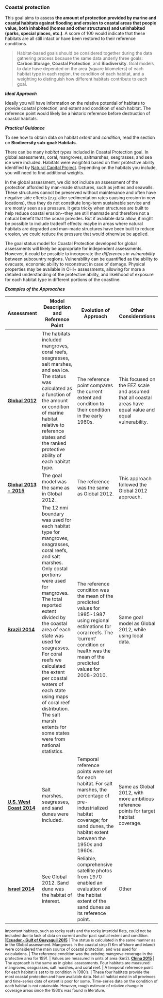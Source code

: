 ### Coastal protection
This goal aims to assess **the amount of protection provided by marine and coastal habitats against flooding and erosion to coastal areas that people value, both inhabited (homes and other structures) and uninhabited (parks, special places, etc.)**. A score of 100 would indicate that these habitats are all still intact or have been restored to their reference conditions.

>Habitat-based goals should be considered together during the data gathering process because the same data underly three goals: **Carbon Storage**, **Coastal Protection**, and **Biodiversity**. Goal models to date have depended on the area (square kilometers) of each habitat type in each region, the condition of each habitat, and a weighting to distinguish how different habitats contribute to each goal.

**_Ideal Approach_**

Ideally you will have information on the relative potential of habitats to provide coastal protection, and extent and condition of each habitat. The reference point would likely be a historic reference before destruction of coastal habitats.

**_Practical Guidance_**

To see how to obtain data on habitat _extent_ and _condition_, read the section on **Biodiversity sub-goal: Habitats**.

There can be many _habitat types_ included in Coastal Protection goal. In global assessments, coral, mangroves, saltmarshes, seagrasses, and sea ice were included. Habitats were _weighted_ based on their protective ability identified by [Natural Capital Project](www.naturalcapitalproject.org). Depending on the habitats you include, you will need to find additional weights.

In the global assessment, we did not include an assessment of the protection afforded by  man-made structures, such as jetties and seawalls. These structures cannot be preserved without maintenance and often have negative side effects (e.g. alter sedimentation rates causing erosion in new locations), thus they do not constitute long-term sustainable service and are mostly seen as a pressure. It gets tricky when structures are built to help reduce coastal erosion--they are still manmade and therefore not a natural benefit that the ocean provides. But if available data allow, it might be possible to include tradeoff effects: maybe in areas where natural habitats are degraded and man-made structures have been built to reduce erosion, we could reduce the pressure that would otherwise be applied.

<!-- I didn't find information on how to rank on the supplemental paper or natural capital... -->

The goal status model for Coastal Protection developed for global assessments will likely be appropriate for independent assessments. However, it could be possible to incorporate the _differences in vulnerability_ between subcountry regions. Vulnerability can be quantified as the ability to evacuate, economic ability to reconstruct in case of damage. Physical properties may be available in OHI+ assessments, allowing for more a detailed understanding of the protective ability, and likelihood of exposure for each habitat type in different portions of the coastline.

**_Examples of the Approaches_**

<span style="font-size:0.9em">

Assessment | Model Description and Reference Point | Evolution of Approach | Other Considerations
---------------|------------------------------------------------|-----------------------------|-------------------|
[**Global 2012**](http://ohi-science.org/assessment/global) | The habitats included mangroves, coral reefs, seagrasses, salt marshes, and sea ice. The status was calculated as a function of the amount or condition of marine habitat relative to reference states and the ranked protective ability of each habitat type. | The reference point compares the current extent and condition to their condition in the early 1980s. | This focused on the EEZ scale and assumed that all coastal areas have equal value and equal vulnerability.
[**Global 2013 - 2015**](http://ohi-science.org/assessment/global) | The goal model was the same as in Global 2012. | The reference was the same as Global 2012. | This approach followed the Global 2012 approach.
[**Brazil 2014**](http://ohi-science.org/assessment/Brazil) | The 12 nmi boundary was used for each habitat type for mangroves, seagrasses, coral reefs, and salt marshes. Only costal portions were used for mangroves. The total reported extent divided by the coastal area of each state was used for seagrasses. For coral reefs we calculated the extent per coastal waters of each state using maps of coral reef distribution. The salt marsh extents for some states were from national statistics. | The reference condition was the mean of the predicted values for 1985-1987 using regional estimations for coral reefs. The ‘current’ condition or health was the mean of the predicted values for 2008-2010.  | Same goal model as Global 2012, while using local data.
[**U.S. West Coast 2014**](http://ohi-science.org/assessment/US-West-Coast) | Salt marshes, seagrasses, and sand dunes were included. | Temporal reference points were set for each habitat. For salt marshes, the percentage of pre-industrialized habitat coverage; for sand dunes, the habitat extent between the 1950s and 1960s.  | Same as Global 2012, with more ambitious reference points for target habitat coverage.
[**Israel 2014**](http://ohi-science.org/assessment/Israel) | See Global 2012. Sand dune was the habitat of interest. | Reliable, comprehensive satellite photos from 1970 enabled an evaluation of the habitat extent of the sand dunes as its reference point. | Other
important habitats, such as rocky reefs and the rocky intertidal flats, could not be included due to lack of data on current and/or past spatial extent and condition. 
|[**Ecuador - Gulf of Guayaquil 2015**](http://ohi-science.org/assessment/Ecuador) | The status is calculated in the same manner as in the Global assessment. Mangroves in the coastal strip (1 Km offshore and inland) were considered the main source of coastal protection, and was used for calculations. | The reference condition was the existing mangrove coverage in the protective area for 1991. | Values are measured in units of area (km2).
[**China 2015**](http://ohi-science.org/assessment/China) | The approach is the same as in global assessments. Four habitats are measured: mangroves, seagrasses, salt marshes, and coral reef. | A temporal reference point for each habitat is set to its condition in 1980’s. | These four habitats provide the most coastal protection and have available data. Not all habitat exist in all provinces and time-series data of extent is poor for some. Time-series data on the condition of each habitat is not obtainable. However, rough estimate of relative change in coverage areas since the 1980’s was found in literature.

</span>
